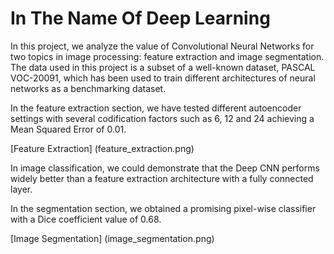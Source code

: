 # In The Name Of Deep Learning

In this project, we analyze the value of Convolutional Neural Networks for two topics in image processing: feature extraction and image segmentation. The data used in this project is a subset of a well-known dataset, PASCAL VOC-20091, which has been used to train different architectures of neural networks as a benchmarking dataset. 

In the feature extraction section, we have tested different autoencoder settings with several codification factors such as 6, 12 and 24 achieving a Mean Squared Error of 0.01.

[Feature Extraction] (feature_extraction.png)

In image classification, we could demonstrate that the Deep CNN performs widely better than a feature extraction architecture with a fully connected layer. 

In the segmentation section, we obtained a promising pixel-wise classifier with a Dice coefficient value of 0.68.

[Image Segmentation] (image_segmentation.png)

